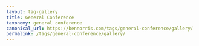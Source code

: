 ```yaml
---
layout: tag-gallery
title: General Conference
taxonomy: general conference
canonical_url: https://bennorris.com/tags/general-conference/gallery/
permalink: /tags/general-conference/gallery/
---
```

